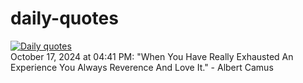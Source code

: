 # daily-quotes
[![Daily quotes](https://github.com/ceepu8/daily-quotes/actions/workflows/daily-quote.yml/badge.svg)](https://github.com/ceepu8/daily-quotes/actions/workflows/daily-quote.yml)<br/>
October 17, 2024 at 04:41 PM: "When You Have Really Exhausted An Experience You Always Reverence And Love It." - Albert Camus
